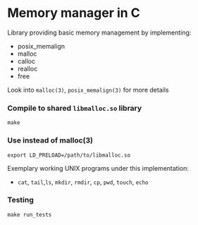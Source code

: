 # Memory manager in C

Library providing basic memory management by implementing:
- posix_memalign
- malloc
- calloc
- realloc
- free

Look into `malloc(3)`, `posix_memalign(3)` for more details


### Compile to shared `libmalloc.so` library

    make

### Use instead of malloc(3)

    export LD_PRELOAD=/path/to/libmalloc.so

Exemplary working UNIX programs under this implementation:

- `cat`, `tail`,`ls`, `mkdir`, `rmdir`, `cp`, `pwd`, `touch`, `echo`

### Testing

    make run_tests

